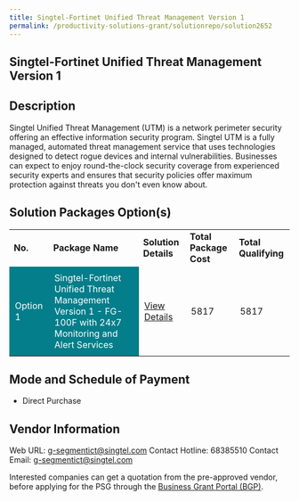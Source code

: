 ```yaml
---
title: Singtel-Fortinet Unified Threat Management Version 1
permalink: /productivity-solutions-grant/solutionrepo/solution2652
---
```


## Singtel-Fortinet Unified Threat Management Version 1

## Description

Singtel Unified Threat Management (UTM) is a network perimeter security offering an effective information security program. Singtel UTM is a fully managed, automated threat management service that uses technologies designed to detect rogue devices and internal vulnerabilities. Businesses can expect to enjoy round-the-clock security coverage from experienced security experts and ensures that security policies offer maximum protection against threats you don't even know about.

## Solution Packages Option(s)

<table>
<tr>
<td><b>No.</b></td>
<td><b>Package Name</b></td>
<td><b>Solution Details</b></td>
<td><b>Total Package Cost</b></td>
<td><b>Total Qualifying</b></td>
</tr>
<tr>
<td style='padding: 10px; background-color: #037E8A; color: #FFFFFF;'>Option 1</td>
<td style='padding: 10px; background-color: #037E8A; color: #FFFFFF;'>Singtel-Fortinet Unified Threat Management Version 1 - FG-100F with 24x7 Monitoring and Alert Services</td>
<td style='padding: 10px;'><a href='https://www.gobusiness.gov.sg/images/psg/Singtel-Fortinet_20210430_Desensitised_Annex_3_Part_3.pdf' target='_blank'>View Details</a></td>
<td style='padding: 10px;'>5817</td>
<td style='padding: 10px;'>5817</td>
</tr>
</table>

## Mode and Schedule of Payment

 - Direct Purchase

## Vendor Information

 Web URL: g-segmentict@singtel.com 
Contact Hotline: 68385510 
Contact Email: g-segmentict@singtel.com 


Interested companies can get a quotation from the pre-approved vendor, before applying for the PSG through the <a href='https://www.businessgrants.gov.sg/'>Business Grant Portal (BGP)</a>.

<script src="/jquery/resize-tables.js"></script>
